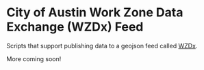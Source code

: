 # City of Austin Work Zone Data Exchange (WZDx) Feed 

Scripts that support publishing data to a geojson feed called [WZDx](https://github.com/usdot-jpo-ode/wzdx/tree/main).

More coming soon!

